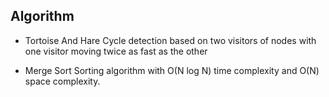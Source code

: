 Algorithm
---

* Tortoise And Hare
Cycle detection based on two visitors of nodes with one visitor moving twice as fast as the other

* Merge Sort
Sorting algorithm with O(N log N) time complexity and O(N) space complexity. 
